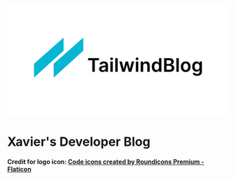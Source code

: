 ![tailwind-nextjs-banner](/public/static/images/twitter-card.png)

# Xavier's Developer Blog

#### Credit for logo icon: <a href="https://www.flaticon.com/free-icons/code" title="code icons">Code icons created by Roundicons Premium - Flaticon</a>
